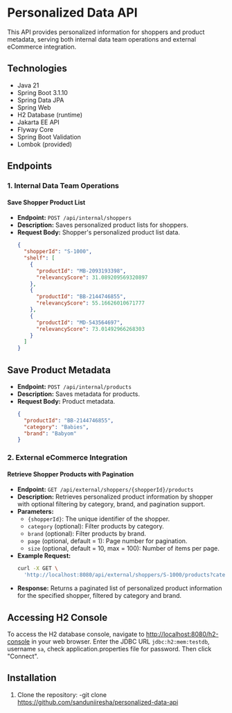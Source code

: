 # Personalized Data API

This API provides personalized information for shoppers and product metadata, serving both internal data team operations and external eCommerce integration.

## Technologies

- Java 21
- Spring Boot 3.1.10
- Spring Data JPA
- Spring Web
- H2 Database (runtime)
- Jakarta EE API
- Flyway Core
- Spring Boot Validation
- Lombok (provided)

## Endpoints

### 1. Internal Data Team Operations

#### Save Shopper Product List
- **Endpoint:** `POST /api/internal/shoppers`
- **Description:** Saves personalized product lists for shoppers.
- **Request Body:** Shopper's personalized product list data.
  ```json
  {
    "shopperId": "S-1000",
    "shelf": [
      {
        "productId": "MB-2093193398",
        "relevancyScore": 31.089209569320897
      },
      {
        "productId": "BB-2144746855",
        "relevancyScore": 55.16626010671777
      },
      {
        "productId": "MD-543564697",
        "relevancyScore": 73.01492966268303
      }
    ]
  }

## Save Product Metadata

- **Endpoint:** `POST /api/internal/products`
- **Description:** Saves metadata for products.
- **Request Body:** Product metadata.
  ```json
  {
    "productId": "BB-2144746855",
    "category": "Babies",
    "brand": "Babyom"
  }


### 2. External eCommerce Integration

#### Retrieve Shopper Products with Pagination

- **Endpoint:** `GET /api/external/shoppers/{shopperId}/products`
- **Description:** Retrieves personalized product information by shopper with optional filtering by category, brand, and pagination support.
- **Parameters:**
  - `{shopperId}`: The unique identifier of the shopper.
  - `category` (optional): Filter products by category.
  - `brand` (optional): Filter products by brand.
  - `page` (optional, default = 1): Page number for pagination.
  - `size` (optional, default = 10, max = 100): Number of items per page.
- **Example Request:**
  ```bash
  curl -X GET \
    'http://localhost:8080/api/external/shoppers/S-1000/products?category=Babies&brand=Babyom&page=1&size=10'

- **Response:** Returns a paginated list of personalized product information for the specified shopper, filtered by category and brand.

## Accessing H2 Console

To access the H2 database console, navigate to [http://localhost:8080/h2-console](http://localhost:8080/h2-console) in your web browser.
Enter the JDBC URL `jdbc:h2:mem:testdb`, username `sa`, 
check application.properties file for password. Then click "Connect".

## Installation

1. Clone the repository:
   -git clone https://github.com/sanduniiresha/personalized-data-api

